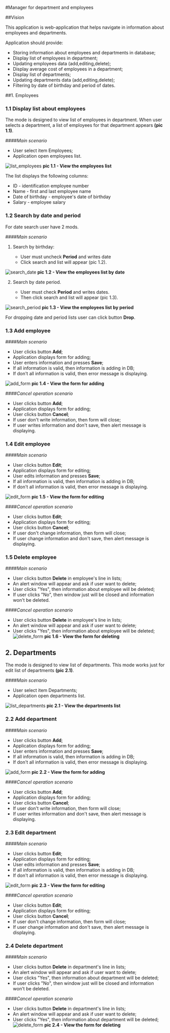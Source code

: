 #Manager for department and employees

##Vision

This application is web-application that helps 
navigate in information about employees and 
departments. 

Application should provide:
* Storing information about employees and
departments in database;
* Display list of employees in department;
* Updating employees data (add,editing,delete);
* Display average cost of employees in a department;
* Display list of departments;
* Updating departments data (add,editing,delete);
* Filtering by date of birthday and period of dates.

##1. Employees
### 1.1 Display list about employees
The mode is designed to view list of employees in department.
When user selects a department, a list of employees for that 
department appears **(pic 1.1)**.

####*Main scenario*
* User select item Employees;
* Application open employees list.

![list_employees](./list_empl.png)
**pic 1.1 - View the employees list**

The list displays the following columns:
* ID - identification employee number 
* Name - first and last employee name
* Date of birthday - employee's date of birthday
* Salary - employee salary
### 1.2 Search by date and period
For date search user have 2 mods.

####*Main scenario*
1. Search by birthday:
   
   * User must uncheck **Period** and writes date
   * Click search and list will appear (pic 1.2).
   
![search_date](./search_date.png)
**pic 1.2 - View the employees list by date**

2. Search by date period.

   * User must check **Period** and writes dates. 
   * Then click search and list will appear (pic 1.3).
   
![search_period](./search_period.png)
**pic 1.3 - View the employees list by period**

For dropping date and period lists user can click button **Drop**.

### 1.3 Add employee

####*Main scenario*
* User clicks button **Add**;
* Application displays form for adding;
* User enters information and presses **Save**;
* If all information is valid, then information is adding in DB;
* If don't all information is valid, then error message is displaying.

![add_form](./add_employee.png)
**pic 1.4 - View the form for adding**

####*Cancel operation scenario*
* User clicks button **Add**;
* Application displays form for adding;
* User clicks button **Cancel**;
* If user don't write information, then form will close;
* If user writes information and don't save, 
  then alert message is displaying.

### 1.4 Edit employee

####*Main scenario*
* User clicks button **Edit**;
* Application displays form for editing;
* User edits information and presses **Save**;
* If all information is valid, then information is adding in DB;
* If don't all information is valid, then error message is displaying.

![edit_form](./edit_employee.png)
**pic 1.5 - View the form for editing**

####*Cancel operation scenario*
* User clicks button **Edit**;
* Application displays form for editing;
* User clicks button **Cancel**;
* If user don't change information, then form will close;
* If user change information and don't save, 
  then alert message is displaying.
  
### 1.5 Delete employee

####*Main scenario*
* User clicks button **Delete** in employee's line in lists;
* An alert window will appear and ask if user want to delete;
* User clicks "Yes", then information about employee
will be deleted;
* If user clicks "No", then window just will be closed and
information won't be deleted.
  
####*Cancel operation scenario*
* User clicks button **Delete** in employee's line in lists;
* An alert window will appear and ask if user want to delete;
* User clicks "Yes", then information about employee
will be deleted;
![delete_form](./delete_employee.png)
**pic 1.6 - View the form for deleting**
  
  
## 2. Departments
The mode is designed to view list of departments.
This mode works just for edit list of departments **(pic 2.1)**.

####*Main scenario*
* User select item Departments;
* Application open departments list.

![list_departments](./list_departments.png)
**pic 2.1 - View the departments list**

### 2.2 Add department

####*Main scenario*
* User clicks button **Add**;
* Application displays form for adding;
* User enters information and presses **Save**;
* If all information is valid, then information is adding in DB;
* If don't all information is valid, then error message is displaying.

![add_form](./add_department.png)
**pic 2.2 - View the form for adding**

####*Cancel operation scenario*
* User clicks button **Add**;
* Application displays form for adding;
* User clicks button **Cancel**;
* If user don't write information, then form will close;
* If user writes information and don't save, 
  then alert message is displaying.

### 2.3 Edit department

####*Main scenario*
* User clicks button **Edit**;
* Application displays form for editing;
* User edits information and presses **Save**;
* If all information is valid, then information is adding in DB;
* If don't all information is valid, then error message is displaying.

![edit_form](./edit_department.png)
**pic 2.3 - View the form for editing**

####*Cancel operation scenario*
* User clicks button **Edit**;
* Application displays form for editing;
* User clicks button **Cancel**;
* If user don't change information, then form will close;
* If user change information and don't save, 
  then alert message is displaying.
  
### 2.4 Delete department

####*Main scenario*
* User clicks button **Delete** in department's line in lists;
* An alert window will appear and ask if user want to delete;
* User clicks "Yes", then information about department
will be deleted;
* If user clicks "No", then window just will be closed and
information won't be deleted.
  
####*Cancel operation scenario*
* User clicks button **Delete** in department's line in lists;
* An alert window will appear and ask if user want to delete;
* User clicks "Yes", then information about department
will be deleted;
![delete_form](./delete_department.png)
**pic 2.4 - View the form for deleting**